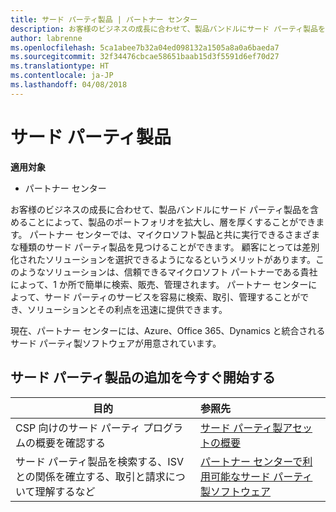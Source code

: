 ```yaml
---
title: サード パーティ製品 | パートナー センター
description: お客様のビジネスの成長に合わせて、製品バンドルにサード パーティ製品を含めることによって、製品のポートフォリオを拡大し、層を厚くすることができます。
author: labrenne
ms.openlocfilehash: 5ca1abee7b32a04ed098132a1505a8a0a6baeda7
ms.sourcegitcommit: 32f34476cbcae58651baab15d3f5591d6ef70d27
ms.translationtype: HT
ms.contentlocale: ja-JP
ms.lasthandoff: 04/08/2018
---
```

# <a name="third-party-offers"></a>サード パーティ製品 

**適用対象**

- パートナー センター

お客様のビジネスの成長に合わせて、製品バンドルにサード パーティ製品を含めることによって、製品のポートフォリオを拡大し、層を厚くすることができます。 パートナー センターでは、マイクロソフト製品と共に実行できるさまざまな種類のサード パーティ製品を見つけることができます。 顧客にとっては差別化されたソリューションを選択できるようになるというメリットがあります。このようなソリューションは、信頼できるマイクロソフト パートナーである貴社によって、1 か所で簡単に検索、販売、管理されます。 パートナー センターによって、サード パーティのサービスを容易に検索、取引、管理することができ、ソリューションとその利点を迅速に提供できます。

現在、パートナー センターには、Azure、Office 365、Dynamics と統合されるサード パーティ製ソフトウェアが用意されています。


## <a name="start-adding-third-party-offers-today"></a>サード パーティ製品の追加を今すぐ開始する

|**目的**   |**参照先**   |
|------------------|:--------------------|
|CSP 向けのサード パーティ プログラムの概要を確認する  |[サード パーティ製アセットの概要](https://assets.microsoft.com/ThirdPartyOffers-Overview.pptx)|
|サード パーティ製品を検索する、ISV との関係を確立する、取引と請求について理解するなど| [パートナー センターで利用可能なサード パーティ製ソフトウェア](third-party-help.md) 

